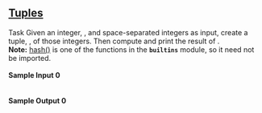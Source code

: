 ## **[Tuples](https://www.hackerrank.com/challenges/python-tuples)** 
Task
Given an integer, , and space-separated integers as input, create a tuple, , of those integers. Then compute and print the result of .<br><strong>Note:</strong> <a href="https://docs.python.org/3/library/functions.html#hash">hash()</a> is one of the functions in the <code>__builtins__</code> module, so it need not be imported.  <br><br>**Sample Input 0**<br><code></code><br><br>**Sample Output 0**<br><code></code><br><br>